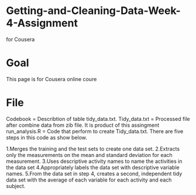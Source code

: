 # Getting-and-Cleaning-Data-Week-4-Assignment
for Cousera
# Goal
This page is for Cousera online coure
# File
Codebook = Describtion of table tidy_data.txt. 
Tidy_data.txt = Processed file after combine data from zib file. It is product of this assingment
run_analysis.R = Code that perform to create Tidy_data.txt. There are five steps in this code as show below.

1.Merges the training and the test sets to create one data set.
2.Extracts only the measurements on the mean and standard deviation for each measurement.
3.Uses descriptive activity names to name the activities in the data set
4.Appropriately labels the data set with descriptive variable names.
5.From the data set in step 4, creates a second, independent tidy data set with the average of each variable for each activity and each subject.
